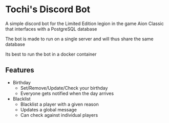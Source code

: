 # Tochi's Discord Bot

A simple discord bot for the Limited Edition legion in the game Aion Classic that interfaces with a PostgreSQL database

The bot is made to run on a single server and will thus share the same database

Its best to run the bot in a docker container

## Features

- Birthday
  - Set/Remove/Update/Check your birthday
  - Everyone gets notified when the day arrives
- Blacklist
  - Blacklist a player with a given reason
  - Updates a global message
  - Can check against individual players
